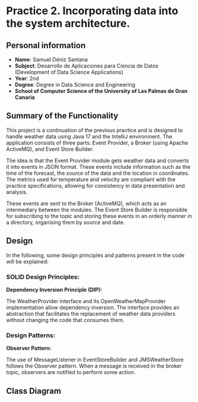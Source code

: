 # Practice 2. Incorporating data into the system architecture. 

## Personal information

- **Name**: Samuel Déniz Santana
- **Subject**: Desarrollo de Aplicaciones para Ciencia de Datos (Development of Data Science Applications)
- **Year**: 2nd
- **Degree**: Degree in Data Science and Engineering
- **School of Computer Science of the University of Las Palmas de Gran Canaria**

## Summary of the Functionality
This project is a continuation of the previous practice and is designed to handle weather data using Java 17 and the IntelliJ environment. The application consists of three parts: Event Provider, a Broker (using Apache ActiveMQ), and Event Store Builder.

The idea is that the Event Provider module gets weather data and converts it into events in JSON format. These events include information such as the time of the forecast, the source of the data and the location in coordinates. The metrics used for temperature and velocity are compliant with the practice specifications, allowing for consistency in data presentation and analysis.

These events are sent to the Broker (ActiveMQ), which acts as an intermediary between the modules. The Event Store Builder is responsible for subscribing to the topic and storing these events in an orderly manner in a directory, organising them by source and date.
## Design

In the following, some design principles and patterns present in the code will be explained:

### SOLID Design Principles:


**Dependency Inversion Principle (DIP):**

The WeatherProvider interface and its OpenWeatherMapProvider implementation allow dependency inversion. The interface provides an abstraction that facilitates the replacement of weather data providers without changing the code that consumes them.

### Design Patterns:

**Observer Pattern:**

The use of MessageListener in EventStoreBuilder and JMSWeatherStore follows the Observer pattern. When a message is received in the broker topic, observers are notified to perform some action.

## Class Diagram
